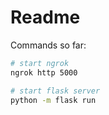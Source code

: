 # Readme

Commands so far:

```bash
# start ngrok
ngrok http 5000

# start flask server
python -m flask run
```
